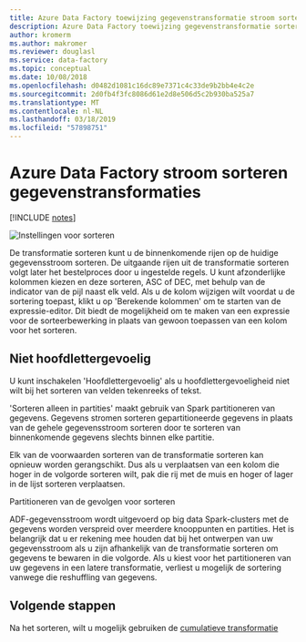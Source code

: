 ```yaml
---
title: Azure Data Factory toewijzing gegevenstransformatie stroom sorteren
description: Azure Data Factory toewijzing gegevenstransformatie sorteren
author: kromerm
ms.author: makromer
ms.reviewer: douglasl
ms.service: data-factory
ms.topic: conceptual
ms.date: 10/08/2018
ms.openlocfilehash: d0482d1081c16dc89e7371c4c33de9b2bb4e4c2e
ms.sourcegitcommit: 2d0fb4f3fc8086d61e2d8e506d5c2b930ba525a7
ms.translationtype: MT
ms.contentlocale: nl-NL
ms.lasthandoff: 03/18/2019
ms.locfileid: "57898751"
---
```

# <a name="azure-data-factory-data-flow-sort-transformations"></a>Azure Data Factory stroom sorteren gegevenstransformaties

[!INCLUDE [notes](../../includes/data-factory-data-flow-preview.md)]

![Instellingen voor sorteren](media/data-flow/sort.png "sorteren")

De transformatie sorteren kunt u de binnenkomende rijen op de huidige gegevensstroom sorteren. De uitgaande rijen uit de transformatie sorteren volgt later het bestelproces door u ingestelde regels. U kunt afzonderlijke kolommen kiezen en deze sorteren, ASC of DEC, met behulp van de indicator van de pijl naast elk veld. Als u de kolom wijzigen wilt voordat u de sortering toepast, klikt u op 'Berekende kolommen' om te starten van de expressie-editor. Dit biedt de mogelijkheid om te maken van een expressie voor de sorteerbewerking in plaats van gewoon toepassen van een kolom voor het sorteren.

## <a name="case-insensitive"></a>Niet hoofdlettergevoelig
U kunt inschakelen 'Hoofdlettergevoelig' als u hoofdlettergevoeligheid niet wilt bij het sorteren van velden tekenreeks of tekst.

'Sorteren alleen in partities' maakt gebruik van Spark partitioneren van gegevens. Gegevens stromen sorteren gepartitioneerde gegevens in plaats van de gehele gegevensstroom sorteren door te sorteren van binnenkomende gegevens slechts binnen elke partitie.

Elk van de voorwaarden sorteren van de transformatie sorteren kan opnieuw worden gerangschikt. Dus als u verplaatsen van een kolom die hoger in de volgorde sorteren wilt, pak die rij met de muis en hoger of lager in de lijst sorteren verplaatsen.

Partitioneren van de gevolgen voor sorteren

ADF-gegevensstroom wordt uitgevoerd op big data Spark-clusters met de gegevens worden verspreid over meerdere knooppunten en partities. Het is belangrijk dat u er rekening mee houden dat bij het ontwerpen van uw gegevensstroom als u zijn afhankelijk van de transformatie sorteren om gegevens te bewaren in die volgorde. Als u kiest voor het partitioneren van uw gegevens in een latere transformatie, verliest u mogelijk de sortering vanwege die reshuffling van gegevens.

## <a name="next-steps"></a>Volgende stappen

Na het sorteren, wilt u mogelijk gebruiken de [cumulatieve transformatie](data-flow-aggregate.md)

